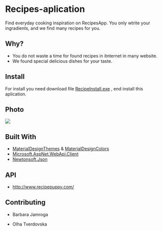 # Recipes-aplication [![]()](https://github.com/bjamroga98/Recipies-aplication/blob/master/allergen_oat_icon-icons.com_56424.ico)
Find everyday cooking inspiration on RecipesApp. You only wtrite your ingradients, and we find many recipes for you.
## Why?
  - You do not waste a time for found recipes in itnternet  in many website.
  - We found special delicious dishes for your taste.
## Install
For install you need download file [RecipeInstall.exe](https://drive.google.com/file/d/1bH07bsNdajYZtoQE0wZTuVo-1c_Gv1N_/view?usp=sharing) , end install this aplication. 

## Photo
![](https://raw.githubusercontent.com/bjamroga98/JamrogaBarbaraLab1/master/img/recipiesapp.png)
 
## Built With
  - [MaterialDesignThemes](https://drive.google.com/file/d/1bH07bsNdajYZtoQE0wZTuVo-1c_Gv1N_/view?usp=sharing) & [MaterialDesignColors](https://drive.google.com/file/d/1bH07bsNdajYZtoQE0wZTuVo-1c_Gv1N_/view?usp=sharing)
  - [Microsoft.AspNet.WebApi.Client](https://dotnet.microsoft.com/apps/aspnet/apis)
  - [Newtonsoft.Json](https://www.newtonsoft.com/json)
 
 ## API
  - http://www.recipepuppy.com/
  
  ## Contributing
  - Barbara Jamroga
  
  - Olha Tverdovska
  
  

